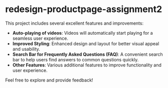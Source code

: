 # redesign-productpage-assignment2

This project includes several excellent features and improvements:

- **Auto-playing of videos**: Videos will automatically start playing for a seamless user experience.
- **Improved Styling**: Enhanced design and layout for better visual appeal and usability.
- **Search Bar for Frequently Asked Questions (FAQ)**: A convenient search bar to help users find answers to common questions quickly.
- **Other Features**: Various additional features to improve functionality and user experience.

Feel free to explore and provide feedback!
